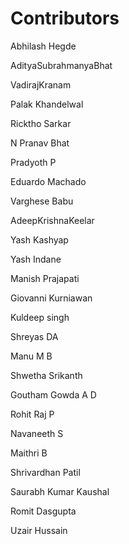 # Contributors

Abhilash Hegde

AdityaSubrahmanyaBhat

VadirajKranam

Palak Khandelwal

Ricktho Sarkar

N Pranav Bhat

Pradyoth P

Eduardo Machado

Varghese Babu

AdeepKrishnaKeelar

Yash Kashyap

Yash Indane

Manish Prajapati

Giovanni Kurniawan

Kuldeep singh

Shreyas DA

Manu M B

Shwetha Srikanth

Goutham Gowda A D

Rohit Raj P

Navaneeth S

Maithri B

Shrivardhan Patil

Saurabh Kumar Kaushal

Romit Dasgupta  

Uzair Hussain  
